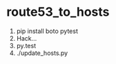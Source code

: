 route53_to_hosts
================

1. pip install boto pytest
2. Hack...
3. py.test
4. ./update_hosts.py
